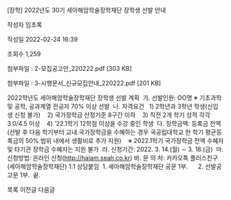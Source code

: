 [장학] 2022년도 30기 세아해암학술장학재단 장학생 선발 안내



작성자
임초록


작성일
2022-02-24 16:39


조회수
1,259


첨부파일 : 2-모집공고안\_220222.pdf [303 KB]  

첨부파일 : 3-시행문서\_신규모집안내\_220222.pdf [201 KB]


﻿2022학년도 세아해암학술장학재단 장학생 선발 계획  가. 선발인원: OO명 ※ 기초과학 및 공학, 공과계열 전공자 70% 이상 선발  나. 자격요건   1) 2학년과 3학년 학생(신입생 신청 불가)    2) 국가장학금 산정기준 8구간 이하    3) 직전 2개 학기 성적 각각 3.0/4.5 이상    4) ’22.1학기 12학점 이상을 수강 중인 학생  다. 장학금액: 등록금 전액(선발 후 다음 학기부터 교내․국가장학금을 수혜하는 경우 국공립대학교 한 학기 평균등록금의 50% 범위 내에서 생활비로 추가 지원)    ※ 2022.1학기 국가장학금 전액 수혜자 및 타기관 장학금 수혜자는 지원 불가  라. 신청기간: 2022. 3. 14.(월) ∼ 3. 18.(금)  마. 신청방법: 온라인 신청(http://haiam.seah.co.kr) 바. 문 의 처: 카카오톡 플러스친구(세아해암학술장학재단) 1:1 상담붙임  1. 세아해암학술장학재단 공문 1부.      2. 선발공고문 1부.  끝.





목록
이전글
다음글




